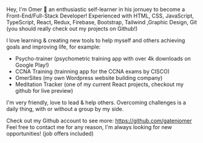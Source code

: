 Hey, I'm Omer 👋 an enthusiastic self-learner in his jornuey to become a Front-End/Full-Stack Developer!
Experienced with HTML, CSS, JavaScript, TypeScript, React, Redux, Firebase, Bootstrap, Tailwind ,Graphic Design, Git (you should really check out my projects on Github!)

I love learning & creating new tools to help myself and others achieving goals and improving life, for example:
- Psycho-trainer (psychometric training app with over 4k downloads on Google Play!)
- CCNA Training (trainning app for the CCNA exams by CISCO)
- OmerSites (my own Wordpress website building company)
- Meditation Tracker (one of my current React projects, checkout my github for live preview)

I'm very friendly, love to lead & help others. Overcoming challenges is a daily thing, with or without a group by my side.

Check out my Github account to see more: https://github.com/gateniomer
Feel free to contact me for any reason, I'm always looking for new opportunities! (job offers included)
